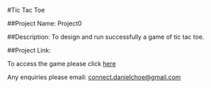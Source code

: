 #Tic Tac Toe

##Project Name: Project0

##Description:
To design and run successfully a game of tic tac toe.

##Project Link:

To access the game please click [here](https://dcc7.github.io/project0/)

Any enquiries please email: connect.danielchoe@gmail.com

